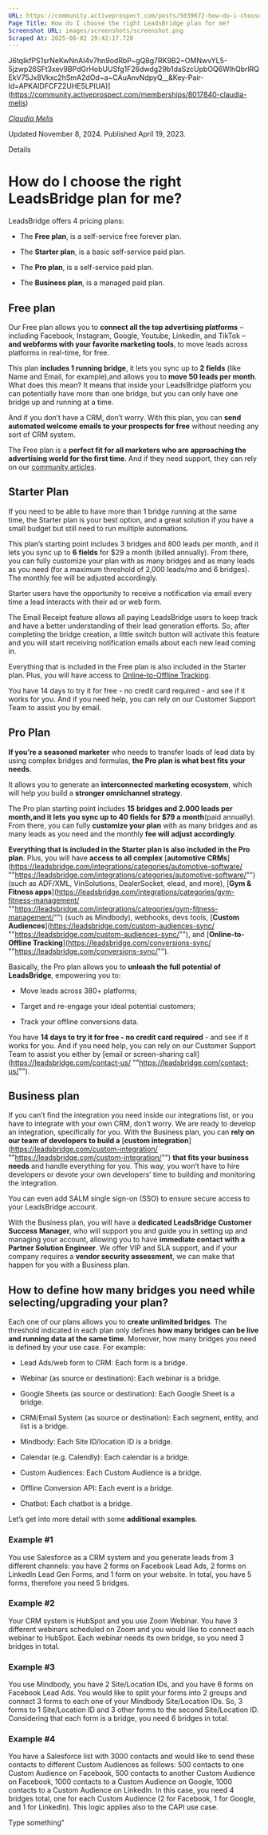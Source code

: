 ```yaml
---
URL: https://community.activeprospect.com/posts/5039672-how-do-i-choose-the-right-plan-for-me
Page Title: How do I choose the right LeadsBridge plan for me?
Screenshot URL: images/screenshots/screenshot.png
Scraped At: 2025-06-02 19:42:17.728
---
```

J6tqIkfPS1srNeKwNnAl4v7hn9odRbP~gQ8g7RK9B2~OMNwvYL5-5jzwp26SFt3xev9BPdGrHobUUSfg1F26dwdg29b1daSzcUpbOQ6WlhQbrlRQEkV75Jx8Vkxc2hSmA2dOd~a~CAuAnvNdpyQ__&Key-Pair-Id=APKAIDFCFZ2UHE5LPIUA)](https://community.activeprospect.com/memberships/8017840-claudia-melis)

[_Claudia Melis_](https://community.activeprospect.com/memberships/8017840-claudia-melis)

Updated November 8, 2024. Published April 19, 2023.

Details

# How do I choose the right LeadsBridge plan for me?

LeadsBridge offers 4 pricing plans:

- The **Free plan**, is a self-service free forever plan.

- The **Starter plan**, is a basic self-service paid plan.

- The **Pro plan**, is a self-service paid plan.

- The **Business plan**, is a managed paid plan.


## Free plan

Our Free plan allows you to **connect all the top advertising platforms** – including Facebook, Instagram, Google, Youtube, LinkedIn, and TikTok – **and webforms with your favorite marketing tools**, to move leads across platforms in real-time, for free.

This plan **includes 1 running bridge**, it lets you sync up to **2 fields** (like Name and Email, for example),and allows you to **move 50 leads per month**. What does this mean? It means that inside your LeadsBridge platform you can potentially have more than one bridge, but you can only have one bridge up and running at a time.

And if you don’t have a CRM, don’t worry. With this plan, you can **send automated welcome emails to your prospects for free** without needing any sort of CRM system.

The Free plan is a **perfect fit for all marketers who are approaching the advertising world for the first time**. And if they need support, they can rely on our [community articles](https://community.activeprospect.com/).

## Starter Plan

If you need to be able to have more than 1 bridge running at the same time, the Starter plan is your best option, and a great solution if you have a small budget but still need to run multiple automations.

This plan’s starting point includes 3 bridges and 800 leads per month, and it lets you sync up to **6 fields** for $29 a month (billed annually). From there, you can fully customize your plan with as many bridges and as many leads as you need (for a maximum threshold of 2,000 leads/mo and 6 bridges). The monthly fee will be adjusted accordingly.

Starter users have the opportunity to receive a notification via email every time a lead interacts with their ad or web form.

The Email Receipt feature allows all paying LeadsBridge users to keep track and have a better understanding of their lead generation efforts. So, after completing the bridge creation, a little switch button will activate this feature and you will start receiving notification emails about each new lead coming in.

Everything that is included in the Free plan is also included in the Starter plan. Plus, you will have access to [Online-to-Offline Tracking](https://leadsbridge.com/conversions-sync/).

You have 14 days to try it for free - no credit card required \- and see if it works for you. And if you need help, you can rely on our Customer Support Team to assist you by email.

## Pro Plan

**If you’re a seasoned marketer** who needs to transfer loads of lead data by using complex bridges and formulas, **the Pro plan is what best fits your needs**.

It allows you to generate an **interconnected marketing ecosystem**, which will help you build a **stronger omnichannel strategy**.

The Pro plan starting point includes **15** **bridges and 2.000 leads per month,and it lets you sync up to 40 fields for $79 a month**(paid annually). From there, you can fully **customize your plan** with as many bridges and as many leads as you need and the monthly **fee will adjust accordingly**.

**Everything that is included in the Starter plan is also included in the Pro plan**. Plus, you will have **access to all complex** [**automotive CRMs**](https://leadsbridge.com/integrations/categories/automotive-software/ ""https://leadsbridge.com/integrations/categories/automotive-software/"") (such as ADF/XML, VinSolutions, DealerSocket, elead, and more), [**Gym & Fitness apps**](https://leadsbridge.com/integrations/categories/gym-fitness-management/ ""https://leadsbridge.com/integrations/categories/gym-fitness-management/"") (such as Mindbody), webhooks, devs tools, [**Custom Audiences**](https://leadsbridge.com/custom-audiences-sync/ ""https://leadsbridge.com/custom-audiences-sync/""), and [**Online-to-Offline Tracking**](https://leadsbridge.com/conversions-sync/ ""https://leadsbridge.com/conversions-sync/"").

Basically, the Pro plan allows you to **unleash the full potential of LeadsBridge**, empowering you to:

- Move leads across 380+ platforms;

- Target and re-engage your ideal potential customers;

- Track your offline conversions data.


You have **14 days to try it for free - no credit card required** \- and see if it works for you. And if you need help, you can rely on our Customer Support Team to assist you either by [email or screen-sharing call](https://leadsbridge.com/contact-us/ ""https://leadsbridge.com/contact-us/"").

## Business plan

If you can’t find the integration you need inside our integrations list, or you have to integrate with your own CRM, don’t worry. We are ready to develop an integration, specifically for you. With the Business plan, you can **rely on our team of developers to build a** [**custom integration**](https://leadsbridge.com/custom-integration/ ""https://leadsbridge.com/custom-integration/"") **that fits your business needs** and handle everything for you. This way, you won’t have to hire developers or devote your own developers’ time to building and monitoring the integration.

You can even add SALM single sign-on (SSO) to ensure secure access to your LeadsBridge account.

With the Business plan, you will have a **dedicated LeadsBridge Customer Success Manager**, who will support you and guide you in setting up and managing your account, allowing you to have **immediate contact with a Partner Solution Engineer**. We offer VIP and SLA support, and if your company requires a **vendor security assessment**, we can make that happen for you with a Business plan.

## How to define how many bridges you need while selecting/upgrading your plan?

Each one of our plans allows you to **create unlimited bridges**. The threshold indicated in each plan only defines **how many bridges can be live and running data at the same time**. Moreover, how many bridges you need is defined by your use case. For example:

- Lead Ads/web form to CRM: Each form is a bridge.

- Webinar (as source or destination): Each webinar is a bridge.

- Google Sheets (as source or destination): Each Google Sheet is a bridge.

- CRM/Email System (as source or destination): Each segment, entity, and list is a bridge.

- Mindbody: Each Site ID/location ID is a bridge.

- Calendar (e.g. Calendly): Each calendar is a bridge.

- Custom Audiences: Each Custom Audience is a bridge.

- Offline Conversion API: Each event is a bridge.

- Chatbot: Each chatbot is a bridge.


Let’s get into more detail with some **additional examples**.

### Example \#1

You use Salesforce as a CRM system and you generate leads from 3 different channels: you have 2 forms on Facebook Lead Ads, 2 forms on LinkedIn Lead Gen Forms, and 1 form on your website. In total, you have 5 forms, therefore you need 5 bridges.

### Example \#2

Your CRM system is HubSpot and you use Zoom Webinar. You have 3 different webinars scheduled on Zoom and you would like to connect each webinar to HubSpot. Each webinar needs its own bridge, so you need 3 bridges in total.

### Example \#3

You use Mindbody, you have 2 Site/Location IDs, and you have 6 forms on Facebook Lead Ads. You would like to split your forms into 2 groups and connect 3 forms to each one of your Mindbody Site/Location IDs. So, 3 forms to 1 Site/Location ID and 3 other forms to the second Site/Location ID. Considering that each form is a bridge, you need 6 bridges in total.

### Example \#4

You have a Salesforce list with 3000 contacts and would like to send these contacts to different Custom Audiences as follows: 500 contacts to one Custom Audience on Facebook, 500 contacts to another Custom Audience on Facebook, 1000 contacts to a Custom Audience on Google, 1000 contacts to a Custom Audience on LinkedIn. In this case, you need 4 bridges total, one for each Custom Audience (2 for Facebook, 1 for Google, and 1 for LinkedIn). This logic applies also to the CAPI use case.

Type something"
